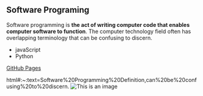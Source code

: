 ## Software Programing
Software programming is **the act of writing computer code that enables computer software to function**. The computer technology field often has overlapping terminology that can be confusing to discern.
   - javaScript
   - Python
 
  [GitHub Pages](https://learn.org/articles/What_is_Software_Programming.)
  
  html#:~:text=Software%20Programming%20Definition,can%20be%20confusing%20to%20discern.
![This is an image](https://cs.ucsb.edu/sites/default/files/2021-06/source-4280758_1920.jpg)
